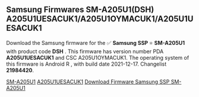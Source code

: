 <h2>Samsung Firmwares SM-A205U1(DSH) A205U1UESACUK1/A205U1OYMACUK1/A205U1UESACUK1</h2>
Download the Samsung firmware for the ✅ <strong>Samsung SSP </strong> ⭐ <strong>SM-A205U1</strong> with product code <strong>DSH</strong> . This firmware has version number PDA <strong>A205U1UESACUK1</strong> and CSC A205U1OYMACUK1. The operating system of this firmware is Android R , with build date 2021-12-17. Changelist <strong>21984420</strong>.


[SM-A205U1](https://samfirm.shop/samsung/model/SM-A205U1)
[A205U1UESACUK1](https://samfirm.shop/samsung/pda/A205U1UESACUK1)
[Download Firmware Samsung SSP SM-A205U1](https://samfirm.shop/samsung/firmware/483369)
